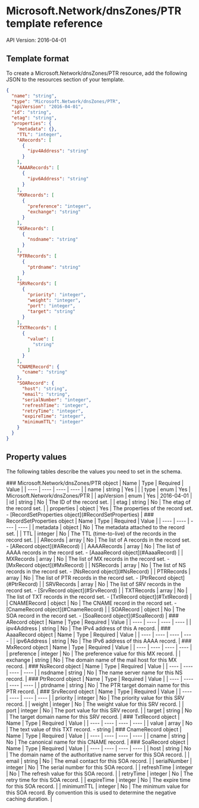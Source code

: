# Microsoft.Network/dnsZones/PTR template reference
API Version: 2016-04-01
## Template format

To create a Microsoft.Network/dnsZones/PTR resource, add the following JSON to the resources section of your template.

```json
{
  "name": "string",
  "type": "Microsoft.Network/dnsZones/PTR",
  "apiVersion": "2016-04-01",
  "id": "string",
  "etag": "string",
  "properties": {
    "metadata": {},
    "TTL": "integer",
    "ARecords": [
      {
        "ipv4Address": "string"
      }
    ],
    "AAAARecords": [
      {
        "ipv6Address": "string"
      }
    ],
    "MXRecords": [
      {
        "preference": "integer",
        "exchange": "string"
      }
    ],
    "NSRecords": [
      {
        "nsdname": "string"
      }
    ],
    "PTRRecords": [
      {
        "ptrdname": "string"
      }
    ],
    "SRVRecords": [
      {
        "priority": "integer",
        "weight": "integer",
        "port": "integer",
        "target": "string"
      }
    ],
    "TXTRecords": [
      {
        "value": [
          "string"
        ]
      }
    ],
    "CNAMERecord": {
      "cname": "string"
    },
    "SOARecord": {
      "host": "string",
      "email": "string",
      "serialNumber": "integer",
      "refreshTime": "integer",
      "retryTime": "integer",
      "expireTime": "integer",
      "minimumTTL": "integer"
    }
  }
}
```
## Property values

The following tables describe the values you need to set in the schema.

<a id="Microsoft.Network/dnsZones/PTR" />
### Microsoft.Network/dnsZones/PTR object
|  Name | Type | Required | Value |
|  ---- | ---- | ---- | ---- |
|  name | string | Yes |  |
|  type | enum | Yes | Microsoft.Network/dnsZones/PTR |
|  apiVersion | enum | Yes | 2016-04-01 |
|  id | string | No | The ID of the record set. |
|  etag | string | No | The etag of the record set. |
|  properties | object | Yes | The properties of the record set. - [RecordSetProperties object](#RecordSetProperties) |


<a id="RecordSetProperties" />
### RecordSetProperties object
|  Name | Type | Required | Value |
|  ---- | ---- | ---- | ---- |
|  metadata | object | No | The metadata attached to the record set. |
|  TTL | integer | No | The TTL (time-to-live) of the records in the record set. |
|  ARecords | array | No | The list of A records in the record set. - [ARecord object](#ARecord) |
|  AAAARecords | array | No | The list of AAAA records in the record set. - [AaaaRecord object](#AaaaRecord) |
|  MXRecords | array | No | The list of MX records in the record set. - [MxRecord object](#MxRecord) |
|  NSRecords | array | No | The list of NS records in the record set. - [NsRecord object](#NsRecord) |
|  PTRRecords | array | No | The list of PTR records in the record set. - [PtrRecord object](#PtrRecord) |
|  SRVRecords | array | No | The list of SRV records in the record set. - [SrvRecord object](#SrvRecord) |
|  TXTRecords | array | No | The list of TXT records in the record set. - [TxtRecord object](#TxtRecord) |
|  CNAMERecord | object | No | The CNAME record in the  record set. - [CnameRecord object](#CnameRecord) |
|  SOARecord | object | No | The SOA record in the record set. - [SoaRecord object](#SoaRecord) |


<a id="ARecord" />
### ARecord object
|  Name | Type | Required | Value |
|  ---- | ---- | ---- | ---- |
|  ipv4Address | string | No | The IPv4 address of this A record. |


<a id="AaaaRecord" />
### AaaaRecord object
|  Name | Type | Required | Value |
|  ---- | ---- | ---- | ---- |
|  ipv6Address | string | No | The IPv6 address of this AAAA record. |


<a id="MxRecord" />
### MxRecord object
|  Name | Type | Required | Value |
|  ---- | ---- | ---- | ---- |
|  preference | integer | No | The preference value for this MX record. |
|  exchange | string | No | The domain name of the mail host for this MX record. |


<a id="NsRecord" />
### NsRecord object
|  Name | Type | Required | Value |
|  ---- | ---- | ---- | ---- |
|  nsdname | string | No | The name server name for this NS record. |


<a id="PtrRecord" />
### PtrRecord object
|  Name | Type | Required | Value |
|  ---- | ---- | ---- | ---- |
|  ptrdname | string | No | The PTR target domain name for this PTR record. |


<a id="SrvRecord" />
### SrvRecord object
|  Name | Type | Required | Value |
|  ---- | ---- | ---- | ---- |
|  priority | integer | No | The priority value for this SRV record. |
|  weight | integer | No | The weight value for this SRV record. |
|  port | integer | No | The port value for this SRV record. |
|  target | string | No | The target domain name for this SRV record. |


<a id="TxtRecord" />
### TxtRecord object
|  Name | Type | Required | Value |
|  ---- | ---- | ---- | ---- |
|  value | array | No | The text value of this TXT record. - string |


<a id="CnameRecord" />
### CnameRecord object
|  Name | Type | Required | Value |
|  ---- | ---- | ---- | ---- |
|  cname | string | No | The canonical name for this CNAME record. |


<a id="SoaRecord" />
### SoaRecord object
|  Name | Type | Required | Value |
|  ---- | ---- | ---- | ---- |
|  host | string | No | The domain name of the authoritative name server for this SOA record. |
|  email | string | No | The email contact for this SOA record. |
|  serialNumber | integer | No | The serial number for this SOA record. |
|  refreshTime | integer | No | The refresh value for this SOA record. |
|  retryTime | integer | No | The retry time for this SOA record. |
|  expireTime | integer | No | The expire time for this SOA record. |
|  minimumTTL | integer | No | The minimum value for this SOA record. By convention this is used to determine the negative caching duration. |

